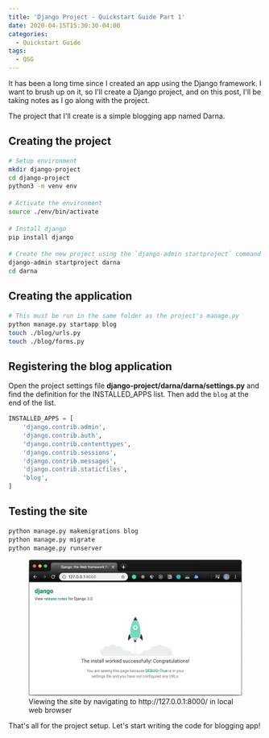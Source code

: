 ```yaml
---
title: 'Django Project - Quickstart Guide Part 1'
date: 2020-04-15T15:30:30-04:00
categories:
  - Quickstart Guide
tags:
  - QSG
---
```


It has been a long time since I created an app using the Django framework. I want to brush up on it, so I'll create a Django project, and on this post, I'll be taking notes as I go along with the project.

The project that I'll create is a simple blogging app named Darna.

## Creating the project

```bash
# Setup environment
mkdir django-project
cd django-project
python3 -m venv env

# Activate the environment
source ./env/bin/activate

# Install django
pip install django

# Create the new project using the `django-admin startproject` command
django-admin startproject darna
cd darna
```

## Creating the application

```bash
# This must be run in the same folder as the project's manage.py
python manage.py startapp blog
touch ./blog/urls.py
touch ./blog/forms.py
```

## Registering the blog application

Open the project settings file **django-project/darna/darna/settings.py** and find the definition for the INSTALLED_APPS list. Then add the `blog` at the end of the list.

```python
INSTALLED_APPS = [
    'django.contrib.admin',
    'django.contrib.auth',
    'django.contrib.contenttypes',
    'django.contrib.sessions',
    'django.contrib.messages',
    'django.contrib.staticfiles',
    'blog',
]
```

## Testing the site

```bash
python manage.py makemigrations blog
python manage.py migrate
python manage.py runserver
```

<figure>
    <a href="/assets/images/django-basic-setup.png"><img src="/assets/images/django-basic-setup.png"></a>
    <figcaption>Viewing the site by navigating to http://127.0.0.1:8000/ in local web browser</figcaption>
</figure>

That's all for the project setup. Let's start writing the code for blogging app!
